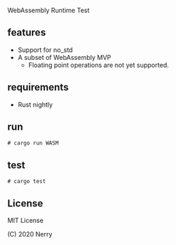 
WebAssembly Runtime Test

## features

- Support for no_std
- A subset of WebAssembly MVP
  - Floating point operations are not yet supported.

## requirements

- Rust nightly

## run

```
# cargo run WASM
```

## test

```
# cargo test
```

## License

MIT License

(C) 2020 Nerry
